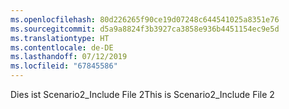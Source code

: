 ```yaml
---
ms.openlocfilehash: 80d226265f90ce19d07248c644541025a8351e76
ms.sourcegitcommit: d5a9a8824f3b3927ca3858e936b4451154ec9e5d
ms.translationtype: HT
ms.contentlocale: de-DE
ms.lasthandoff: 07/12/2019
ms.locfileid: "67845586"
---
```

<span data-ttu-id="bcb13-101">Dies ist Scenario2_Include File 2</span><span class="sxs-lookup"><span data-stu-id="bcb13-101">This is Scenario2_Include File 2</span></span>
